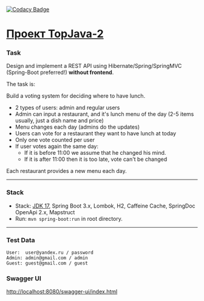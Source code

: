 [![Codacy Badge](https://app.codacy.com/project/badge/Grade/e9747374d2904318b623f49b3d72cb23)](https://app.codacy.com/gh/ProYulia/restaurant-voting/dashboard?utm_source=gh&utm_medium=referral&utm_content=&utm_campaign=Badge_grade)

[Проект TopJava-2](https://javaops.ru/view/topjava2)
===============================

### Task

Design and implement a REST API using Hibernate/Spring/SpringMVC (Spring-Boot preferred!) **without frontend**.

The task is:

Build a voting system for deciding where to have lunch.

* 2 types of users: admin and regular users
* Admin can input a restaurant, and it's lunch menu of the day (2-5 items usually, just a dish name and price)
* Menu changes each day (admins do the updates)
* Users can vote for a restaurant they want to have lunch at today
* Only one vote counted per user
* If user votes again the same day:
    - If it is before 11:00 we assume that he changed his mind.
    - If it is after 11:00 then it is too late, vote can't be changed

Each restaurant provides a new menu each day.

-------------------------------------------------------------

### Stack

- Stack: [JDK 17](http://jdk.java.net/17/), Spring Boot 3.x, Lombok, H2, Caffeine Cache, SpringDoc OpenApi 2.x,
  Mapstruct
- Run: `mvn spring-boot:run` in root directory.

-----------------------------------------------------

### Test Data

```
User:  user@yandex.ru / password
Admin: admin@gmail.com / admin
Guest: guest@gmail.com / guest
```

### Swagger UI

[http://localhost:8080/swagger-ui/index.html](http://localhost:8080/swagger-ui/index.html)
